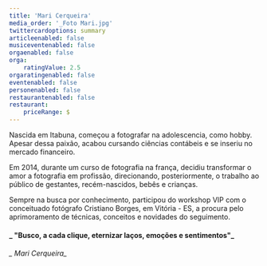 ```yaml
---
title: 'Mari Cerqueira'
media_order: '_Foto Mari.jpg'
twittercardoptions: summary
articleenabled: false
musiceventenabled: false
orgaenabled: false
orga:
    ratingValue: 2.5
orgaratingenabled: false
eventenabled: false
personenabled: false
restaurantenabled: false
restaurant:
    priceRange: $
---
```


Nascida em Itabuna, começou a fotografar na adolescencia, como hobby.
Apesar dessa paixão, acabou cursando ciências contábeis e se inseriu no mercado financeiro.

Em 2014, durante um curso de fotografia na frança, decidiu transformar o amor a fotografia em profissão,
direcionando, posteriormente, o trabalho ao público de gestantes, recém-nascidos, bebês e crianças.

Sempre na busca por conhecimento, participou do workshop VIP com o conceituado fotógrafo Cristiano Borges, em Vitória - ES, a procura pelo aprimoramento de técnicas, conceitos e novidades do seguimento.

#### _ "Busco, a cada clique, eternizar laços, emoções e sentimentos"_
###### _ 	                                                                                        Mari Cerqueira_